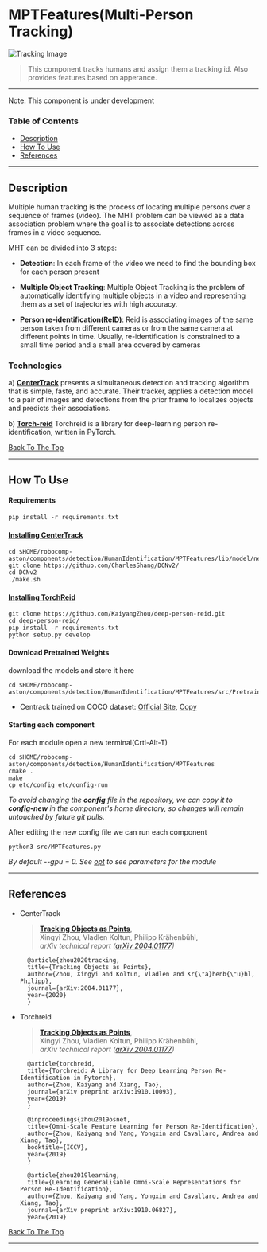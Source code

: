 # MPTFeatures(Multi-Person Tracking)
![Tracking Image](project-image-url)


> This component tracks humans and assign them a tracking id. Also provides features based on apperance.  
---
Note: This component is under development


### Table of Contents
- [Description](#description)
- [How To Use](#how-to-use)
- [References](#references)
---

## Description

Multiple human tracking is the process of locating multiple persons over a sequence of frames (video). The MHT problem can be viewed as a data association problem where the goal is to associate detections across frames in a video sequence.

MHT can be divided into 3 steps: 

- **Detection**: In each frame of the video we need to find the bounding box for each person present

- **Multiple Object Tracking**: Multiple Object Tracking is the problem of automatically identifying multiple objects in a video and representing them as a set of trajectories with high accuracy.

- **Person re-identification(ReID)**: Reid is associating images of the same person taken from different cameras or from the same camera at different points in time. Usually, re-identification is constrained to a small time period and a small area covered by cameras 

 
### Technologies
a) **[CenterTrack](https://github.com/xingyizhou/CenterTrack)** 
    presents a simultaneous detection and tracking algorithm that is simple, faste, and accurate. Their tracker, applies a detection model to a pair of images and detections from the prior frame to localizes objects and predicts their associations.

b) **[Torch-reid](https://github.com/KaiyangZhou/deep-person-reid)**
    Torchreid is a library for deep-learning person re-identification, written in PyTorch.    

[Back To The Top](#table-of-contents)

---

## How To Use

#### Requirements
```
pip install -r requirements.txt
```

#### [Installing CenterTrack](!https://github.com/xingyizhou/CenterTrack/blob/master/readme/INSTALL.md)
```
cd $HOME/robocomp-aston/components/detection/HumanIdentification/MPTFeatures/lib/model/networks/
git clone https://github.com/CharlesShang/DCNv2/
cd DCNv2
./make.sh
```


#### [Installing TorchReid](!https://github.com/KaiyangZhou/deep-person-reid#installation)
```
git clone https://github.com/KaiyangZhou/deep-person-reid.git
cd deep-person-reid/
pip install -r requirements.txt
python setup.py develop
```

#### Download Pretrained Weights
download the models and store it here
```
cd $HOME/robocomp-aston/components/detection/HumanIdentification/MPTFeatures/src/PretrainedModels
```
- Centrack trained on COCO dataset: [Official Site](https://drive.google.com/open?id=1tJCEJmdtYIh8VuN8CClGNws3YO7QGd40),  [Copy](https://drive.google.com/file/d/1lbT1AB6HmrsZog9OcehDMPxlwvc1gJdo/view?usp=sharing)


#### Starting each component
For each module open a new terminal(Crtl-Alt-T)  
```
cd $HOME/robocomp-aston/components/detection/HumanIdentification/MPTFeatures
cmake . 
make
cp etc/config etc/config-run
```
*To avoid changing the **config** file in the repository, we can copy it to **config-new** in the component's home directory, so changes will remain untouched by future git pulls.*

After editing the new config file we can run each component
```
python3 src/MPTFeatures.py
```

*By default --gpu = 0. See [opt](./src/lib/opts.py) to see parameters for the module*

---


## References
- CenterTrack 
    > [**Tracking Objects as Points**](http://arxiv.org/abs/2004.01177),            
    > Xingyi Zhou, Vladlen Koltun, Philipp Kr&auml;henb&uuml;hl,        
    > *arXiv technical report ([arXiv 2004.01177](http://arxiv.org/abs/2004.01177))*  


        @article{zhou2020tracking,
        title={Tracking Objects as Points},
        author={Zhou, Xingyi and Koltun, Vladlen and Kr{\"a}henb{\"u}hl, Philipp},
        journal={arXiv:2004.01177},
        year={2020}
        }



- Torchreid
    > [**Tracking Objects as Points**](http://arxiv.org/abs/2004.01177),            
    > Xingyi Zhou, Vladlen Koltun, Philipp Kr&auml;henb&uuml;hl,        
    > *arXiv technical report ([arXiv 2004.01177](http://arxiv.org/abs/2004.01177))*  

        @article{torchreid,
        title={Torchreid: A Library for Deep Learning Person Re-Identification in Pytorch},
        author={Zhou, Kaiyang and Xiang, Tao},
        journal={arXiv preprint arXiv:1910.10093},
        year={2019}
        }

        @inproceedings{zhou2019osnet,
        title={Omni-Scale Feature Learning for Person Re-Identification},
        author={Zhou, Kaiyang and Yang, Yongxin and Cavallaro, Andrea and Xiang, Tao},
        booktitle={ICCV},
        year={2019}
        }

        @article{zhou2019learning,
        title={Learning Generalisable Omni-Scale Representations for Person Re-Identification},
        author={Zhou, Kaiyang and Yang, Yongxin and Cavallaro, Andrea and Xiang, Tao},
        journal={arXiv preprint arXiv:1910.06827},
        year={2019}


[Back To The Top](#table-of-contents)

---

